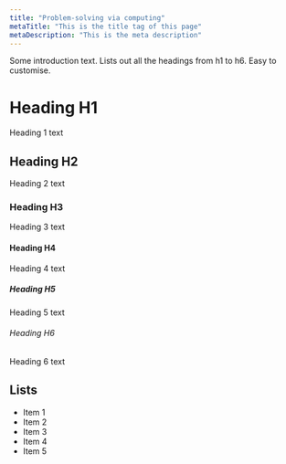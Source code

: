```yaml
---
title: "Problem-solving via computing"
metaTitle: "This is the title tag of this page"
metaDescription: "This is the meta description"
---
```


Some introduction text. Lists out all the headings from h1 to h6. Easy to customise.

# Heading H1
Heading 1 text

## Heading H2
Heading 2 text

### Heading H3
Heading 3 text

#### Heading H4
Heading 4 text

##### Heading H5
Heading 5 text

###### Heading H6
Heading 6 text

## Lists
- Item 1
- Item 2
- Item 3
- Item 4
- Item 5
